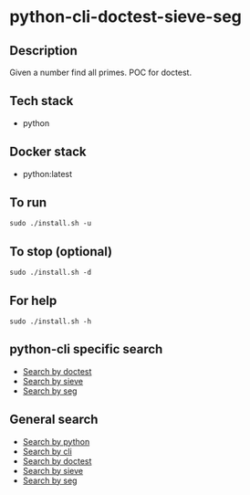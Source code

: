 # python-cli-doctest-sieve-seg

## Description
Given a number find all primes.
POC for doctest.

## Tech stack
- python

## Docker stack
- python:latest

## To run
`sudo ./install.sh -u`

## To stop (optional)
`sudo ./install.sh -d`

## For help
`sudo ./install.sh -h`

## python-cli specific search
- [Search by doctest](https://github.com/bearddan2000?tab=repositories&q=python-cli-doctest&type=&language=&sort=)
- [Search by sieve](https://github.com/bearddan2000?tab=repositories&q=python-cli-sieve&type=&language=&sort=)
- [Search by seg](https://github.com/bearddan2000?tab=repositories&q=python-cli-seg&type=&language=&sort=)

## General search
- [Search by python](https://github.com/bearddan2000?tab=repositories&q=python&type=&language=&sort=)
- [Search by cli](https://github.com/bearddan2000?tab=repositories&q=cli&type=&language=&sort=)
- [Search by doctest](https://github.com/bearddan2000?tab=repositories&q=doctest&type=&language=&sort=)
- [Search by sieve](https://github.com/bearddan2000?tab=repositories&q=sieve&type=&language=&sort=)
- [Search by seg](https://github.com/bearddan2000?tab=repositories&q=seg&type=&language=&sort=)
